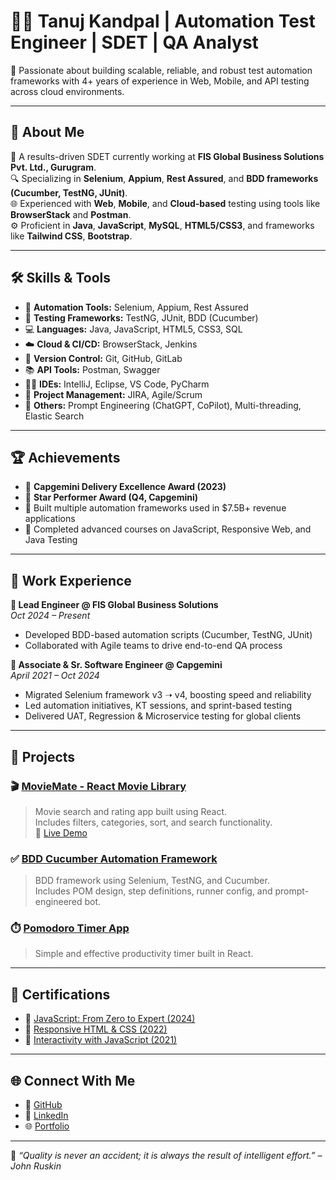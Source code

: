 
# 👨‍💻 Tanuj Kandpal | Automation Test Engineer | SDET | QA Analyst

🚀 Passionate about building scalable, reliable, and robust test automation frameworks with 4+ years of experience in Web, Mobile, and API testing across cloud environments.

---

## 🧠 About Me

🎯 A results-driven SDET currently working at **FIS Global Business Solutions Pvt. Ltd., Gurugram**.  
🔍 Specializing in **Selenium**, **Appium**, **Rest Assured**, and **BDD frameworks (Cucumber, TestNG, JUnit)**.  
🌐 Experienced with **Web**, **Mobile**, and **Cloud-based** testing using tools like **BrowserStack** and **Postman**.  
⚙️ Proficient in **Java**, **JavaScript**, **MySQL**, **HTML5/CSS3**, and frameworks like **Tailwind CSS**, **Bootstrap**.

---

## 🛠️ Skills & Tools

- 🔧 **Automation Tools:** Selenium, Appium, Rest Assured  
- 🧪 **Testing Frameworks:** TestNG, JUnit, BDD (Cucumber)  
- 💻 **Languages:** Java, JavaScript, HTML5, CSS3, SQL  
- ☁️ **Cloud & CI/CD:** BrowserStack, Jenkins  
- 🔄 **Version Control:** Git, GitHub, GitLab  
- 📚 **API Tools:** Postman, Swagger  
- 👨‍💻 **IDEs:** IntelliJ, Eclipse, VS Code, PyCharm  
- 📌 **Project Management:** JIRA, Agile/Scrum  
- 🧠 **Others:** Prompt Engineering (ChatGPT, CoPilot), Multi-threading, Elastic Search  

---

## 🏆 Achievements

- 🥇 **Capgemini Delivery Excellence Award (2023)**  
- 🌟 **Star Performer Award (Q4, Capgemini)**  
- 🧠 Built multiple automation frameworks used in $7.5B+ revenue applications  
- 📘 Completed advanced courses on JavaScript, Responsive Web, and Java Testing

---

## 📂 Work Experience

**🔹 Lead Engineer @ FIS Global Business Solutions**  
*Oct 2024 – Present*  
- Developed BDD-based automation scripts (Cucumber, TestNG, JUnit)  
- Collaborated with Agile teams to drive end-to-end QA process

**🔹 Associate & Sr. Software Engineer @ Capgemini**  
*April 2021 – Oct 2024*  
- Migrated Selenium framework v3 ➝ v4, boosting speed and reliability  
- Led automation initiatives, KT sessions, and sprint-based testing  
- Delivered UAT, Regression & Microservice testing for global clients

---

## 💼 Projects

### 🎬 [MovieMate - React Movie Library](https://github.com/Tanuj-Kandpal/Movie-App)
> Movie search and rating app built using React.  
Includes filters, categories, sort, and search functionality.  
🔗 [Live Demo](https://movie-app-psi-sooty.vercel.app/)

### ✅ [BDD Cucumber Automation Framework](https://github.com/Tanuj-Kandpal/BDD-Cucumber)
> BDD framework using Selenium, TestNG, and Cucumber.  
Includes POM design, step definitions, runner config, and prompt-engineered bot.

### ⏱️ [Pomodoro Timer App](https://github.com/Arjun8900/Pomodoro-Timer)
> Simple and effective productivity timer built in React.

---

## 📜 Certifications

- 🏅 [JavaScript: From Zero to Expert (2024)](https://www.udemy.com/certificate/UC-0acbd32b-f5d5-4dcf-85d7-4888569688a6/)
- 🧰 [Responsive HTML & CSS (2022)](https://www.udemy.com/certificate/UC-6d6f562e-77f4-4160-b65b-ac17aa0191ce/)
- 🤖 [Interactivity with JavaScript (2021)](https://www.coursera.org/account/accomplishments/certificate/6VDXMQVWMAXZ)

---

## 🌐 Connect With Me

- 🔗 [GitHub](https://github.com/Tanuj-Kandpal)
- 💼 [LinkedIn](https://www.linkedin.com/in/tanuj-kandpal-57186b193/)
- 🌐 [Portfolio](https://tanuj-kandpal-portfolio.netlify.app/)

---

💬 *“Quality is never an accident; it is always the result of intelligent effort.” – John Ruskin*
